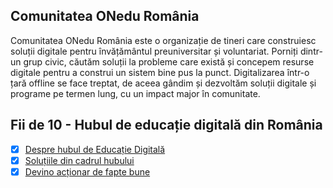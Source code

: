 ## Comunitatea ONedu România

Comunitatea ONedu România este o organizație de tineri care construiesc soluții digitale pentru învățământul preuniversitar și voluntariat. Porniți dintr-un grup civic, căutăm soluții la probleme care există și concepem resurse digitale pentru a construi un sistem bine pus la punct. Digitalizarea într-o țară offline se face treptat, de aceea gândim și dezvoltăm soluții digitale și programe pe termen lung, cu un impact major în comunitate.

## Fii de 10 - Hubul de educație digitală din România

-[x] [Despre hubul de Educație Digitală](https://fiide10.ro/despre)
-[x] [Soluțiile din cadrul hubului](https://fiide10.ro/solutii)
-[x] [Devino acționar de fapte bune](https://fiide10.ro/actionar)
